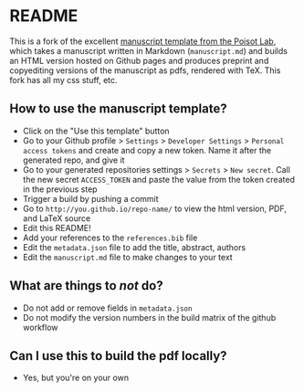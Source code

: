 # README

This is a fork of the excellent [manuscript template from the Poisot Lab](https://github.com/PoisotLab/manuscript-template), which takes a manuscript 
written in Markdown (`manuscript.md`) and builds an HTML version hosted on Github pages and produces preprint and copyediting versions of the manuscript as pdfs, rendered with TeX. This fork has all my css stuff, etc. 

## How to use the manuscript template?

- Click on the "Use this template" button
- Go to your Github profile > `Settings` > `Developer Settings` > `Personal access tokens` and create and copy a new token. Name it after the generated repo, and give it 
- Go to your generated repositories settings > `Secrets` > `New secret`. Call the new secret `ACCESS_TOKEN` and paste the value from the token created in the previous step  
- Trigger a build by pushing a commit
- Go to `http://you.github.io/repo-name/` to view the html version, PDF, and LaTeX source
- Edit this README!
- Add your references to the `references.bib` file
- Edit the `metadata.json` file to add the title, abstract, authors
- Edit the `manuscript.md` file to make changes to your text

## What are things to *not* do?

- Do not add or remove fields in `metadata.json`
- Do not modify the version numbers in the build matrix of the github workflow

## Can I use this to build the pdf locally?

- Yes, but you're on your own
